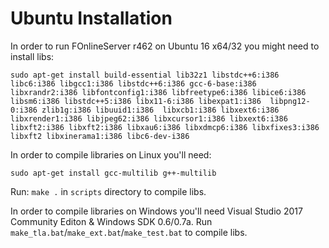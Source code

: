 # Ubuntu Installation
In order to run FOnlineServer r462 on Ubuntu 16 x64/32 you might need to install libs:
```
sudo apt-get install build-essential lib32z1 libstdc++6:i386 libc6:i386 libgcc1:i386 libstdc++6:i386 gcc-6-base:i386 libxrandr2:i386 libfontconfig1:i386 libfreetype6:i386 libice6:i386 libsm6:i386 libstdc++5:i386 libx11-6:i386 libexpat1:i386  libpng12-0:i386 zlib1g:i386 libuuid1:i386  libxcb1:i386 libxext6:i386 libxrender1:i386 libjpeg62:i386 libxcursor1:i386 libxext6:i386 libxft2:i386 libxft2:i386 libxau6:i386 libxdmcp6:i386 libxfixes3:i386 libxft2 libxinerama1:i386 libc6-dev-i386
```
In order to compile libraries on Linux you'll need:
```
sudo apt-get install gcc-multilib g++-multilib
```
Run: `make .` in `scripts` directory to compile libs.

In order to compile libraries on Windows you'll need Visual Studio 2017 Community Editon & Windows SDK 0.6/0.7a.
Run `make_tla.bat`/`make_ext.bat`/`make_test.bat` to compile libs.